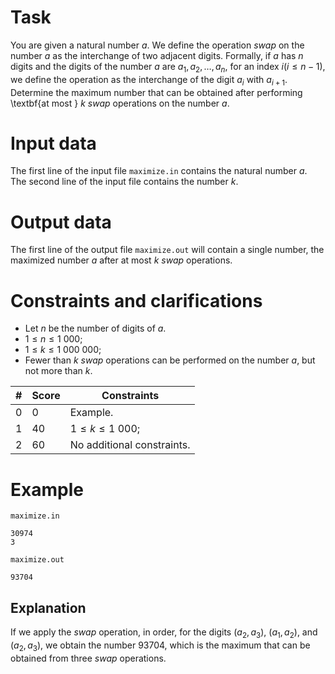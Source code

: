 
# Task

You are given a natural number $a$. We define the operation $swap$ on the number $a$ as the interchange of two adjacent digits. Formally, if $a$ has $n$ digits and the digits of the number $a$ are $a_1, a_2, \dots, a_n$, for an index $i (i \leq n-1)$, we define the operation as the interchange of the digit $a_i$ with $a_{i+1}$. Determine the maximum number that can be obtained after performing \textbf{at most } $k$ $swap$ operations on the number $a$.

# Input data

The first line of the input file `maximize.in` contains the natural number $a$.  
The second line of the input file contains the number $k$.

# Output data

The first line of the output file `maximize.out` will contain a single number, the maximized number $a$ after at most $k$ $swap$ operations.

# Constraints and clarifications

* Let $n$ be the number of digits of $a$.
* $1 \leq n \leq 1 \ 000$;
* $1 \leq k \leq 1 \ 000 \ 000$;
* Fewer than $k$ $swap$ operations can be performed on the number $a$, but not more than $k$.

|# | Score | Constraints|
| - | - | ------------|
|0|0|Example.|
|1|40|$1 \leq k \leq 1 \ 000$;|
|2|60|No additional constraints.|

# Example

`maximize.in`
```
30974
3
```

`maximize.out`
```
93704
```

## Explanation

If we apply the $swap$ operation, in order, for the digits $(a_2,a_3)$, $(a_1,a_2)$, and $(a_2,a_3)$, we obtain the number $93704$, which is the maximum that can be obtained from three $swap$ operations.
